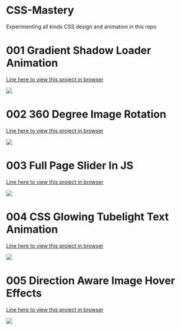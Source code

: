 # CSS-Mastery
Experimenting all kinds CSS design and animation in this repo

# 001 Gradient Shadow Loader Animation
<a href="https://nethajees.com/my-works/Tutorials/online-tutorials/001_CSS-Gradient-Shadow-Loader-Animation-Effects-Html-CSS-Animation-Effects_22-10-2020/index.html" >  
  Line here to view this project in browser
  
  <img src="https://nethajees.com/my-works/other-images/css/CSS_001.JPG" /> </a>
  
  
# 002 360 Degree Image Rotation
<a href="https://nethajees.com/my-works/Tutorials/online-tutorials/002_360-degree-image-rotation-in-html5-&-CSS-Only_22-10-2020/index.html" >  
  Line here to view this project in browser
  
  <img src="https://nethajees.com/my-works/other-images/css/CSS_002.JPG" /> </a>
  
  
  
# 003 Full Page Slider In JS
<a href="https://nethajees.com/my-works/Tutorials/online-tutorials/003_Full-Page-Slider-With-Html-CSS-and-JavaScript-Make-Simple-Products-Slider-with-Next-Prev-Button_23-10-20202/index.html" >  
  Line here to view this project in browser
  
  <img src="https://nethajees.com/my-works/other-images/css/CSS_003.JPG" /> </a>
  
  
 
# 004 CSS Glowing Tubelight Text Animation
<a href="https://nethajees.com/my-works/Tutorials/online-tutorials/004_CSS-Glowing-Tubelight-Text-Animation-Effects-CSS-Glowing-Effects_24-10-2020/index.html" >  
  Line here to view this project in browser
  
  <img src="https://nethajees.com/my-works/other-images/css/CSS_004.JPG" /> </a>
  
  # 005 Direction Aware Image Hover Effects
<a href="https://nethajees.com/my-works/Tutorials/online-tutorials/005_Direction-Aware-Image-Hover-Effects_24-10-2020/index.html" >  
  Line here to view this project in browser
  
  <img src="https://nethajees.com/my-works/other-images/css/CSS_005.JPG" /> </a>
